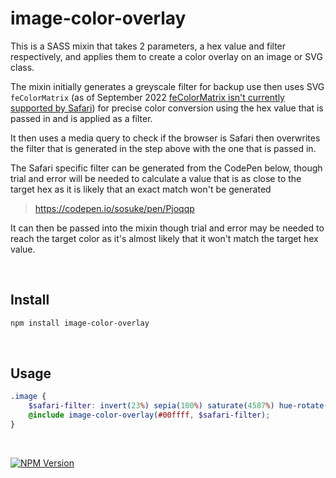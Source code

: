 # image-color-overlay

This is a SASS mixin that takes 2 parameters, a hex value and filter respectively, and applies them to create a color overlay on an image or SVG class.

The mixin initially generates a greyscale filter for backup use then uses SVG `feColorMatrix` (as of September 2022 [feColorMatrix isn't currently supported by Safari](https://caniuse.com/?search=fecolormatrix)) for precise color conversion using the hex value that is passed in and is applied as a filter. 

It then uses a media query to check if the browser is Safari then overwrites the filter that is generated in the step above with the one that is passed in.

The Safari specific filter can be generated from the CodePen below, though trial and error will be needed to calculate a value that is as close to the target hex as it is likely that an exact match won't be generated
> https://codepen.io/sosuke/pen/Pjoqqp 

It can then be passed into the mixin though trial and error may be needed to reach the target color as it's almost likely that it won't match the target hex value.

<br>

## Install

```bash
npm install image-color-overlay
```

<br>

## Usage

```scss
.image {
    $safari-filter: invert(23%) sepia(100%) saturate(4587%) hue-rotate(296deg) brightness(118%) contrast(109%);
    @include image-color-overlay(#00ffff, $safari-filter);
}
```

<br>

[![NPM Version][npm-image]][npm-url]

[npm-image]: https://img.shields.io/npm/v/image-color-overlay.svg
[npm-url]: https://npmjs.org/package/image-color-overlay